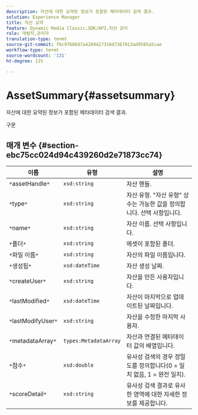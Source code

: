 ```yaml
---
description: 자산에 대한 요약된 정보가 포함된 메타데이터 검색 결과.
solution: Experience Manager
title: 자산 요약
feature: Dynamic Media Classic,SDK/API,자산 관리
role: 개발자,관리자
translation-type: tm+mt
source-git-commit: f6c97606d7a4209427316d7367013ad9585a5cae
workflow-type: tm+mt
source-wordcount: '131'
ht-degree: 11%

---
```



# AssetSummary{#assetsummary}

자산에 대한 요약된 정보가 포함된 메타데이터 검색 결과.

구문

## 매개 변수 {#section-ebc75cc024d94c439260d2e71873cc74}

| 이름 | 유형 | 설명 |
|---|---|---|
| `*`assetHandle`*` | `xsd:string` | 자산 핸들. |
| `*`type`*` | `xsd:string` | 자산 유형. &quot;자산 유형&quot; 상수는 가능한 값을 정의합니다. 선택 사항입니다. |
| `*`name`*` | `xsd:string` | 자산 이름. 선택 사항입니다. |
| `*`폴더`*` | `xsd:string` | 에셋이 포함된 폴더. |
| `*`파일 이름`*` | `xsd:string` | 자산의 파일 이름입니다. |
| `*`생성됨`*` | `xsd:dateTime` | 자산 생성 날짜. |
| `*`createUser`*` | `xsd:string` | 자산을 만든 사용자입니다. |
| `*`lastModified`*` | `xsd:dateTime` | 자산이 마지막으로 업데이트된 날짜입니다. |
| `*`lastModifyUser`*` | `xsd:string` | 자산을 수정한 마지막 사용자. |
| `*`metadataArray`*` | `types:MetadataArray` | 자산과 연결된 메타데이터 값의 배열입니다. |
| `*`점수`*` | `xsd:double` | 유사성 검색의 경우 정밀도를 정의합니다(0 = 일치 없음, 1 = 완전 일치). |
| `*`scoreDetail`*` | `xsd:string` | 유사성 검색 결과로 유사한 영역에 대한 자세한 정보를 제공합니다. |

